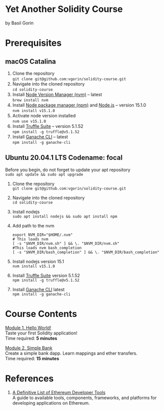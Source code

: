 # Yet Another Solidity Course
by Basil Gorin

# Prerequisites
 
## macOS Catalina

1. Clone the repository  
    ```git clone git@github.com:vgorin/solidity-course.git```
2. Navigate into the cloned repository  
    ```cd solidity-course```
3. Install [Node Version Manager (nvm)](https://github.com/nvm-sh/nvm) – latest  
    ```brew install nvm```
4. Install [Node package manager (npm)](https://www.npmjs.com/) and [Node.js](https://nodejs.org/) – version 15.1.0  
    ```nvm install v15.1.0```
5. Activate node version installed  
    ```nvm use v15.1.0```
6. Install [Truffle Suite](https://www.trufflesuite.com/) – version 5.1.52  
    ```npm install -g truffle@v5.1.52```
7. Install [Ganache CLI](https://github.com/trufflesuite/ganache-cli) – latest  
    ```npm install -g ganache-cli```  

## Ubuntu 20.04.1 LTS Codename: focal

Before you begin, do not forget to update your apt repository  
    ``` sudo apt update && sudo apt upgrade ```
    
1. Clone the repository  
    ```git clone git@github.com:vgorin/solidity-course.git ```  
2. Navigate into the cloned repository  
    ```cd solidity-course```
3. Install nodejs  
    ```sudo apt install nodejs && sudo apt install npm ```
4. Add path to the nvm  
    ```
    export NVM_DIR="$HOME/.nvm"
    # This loads nvm
    [ -s "$NVM_DIR/nvm.sh" ] && \. "$NVM_DIR/nvm.sh"
    #This loads nvm bash_completion
    [ -s "$NVM_DIR/bash_completion" ] && \. "$NVM_DIR/bash_completion"
    ```

5. Install nodejs version 15.1  
    ```nvm install v15.1.0```
6.  Install [Truffle Suite](https://www.trufflesuite.com/)  version 5.1.52  
    ```npm install -g truffle@v5.1.52```
7. Install [Ganache CLI](https://github.com/trufflesuite/ganache-cli)  latest  
    ```npm install -g ganache-cli```


# Course Contents
[Module 1. Hello World!](module01/README.md)  
Taste your first Solidity application!  
Time required: **5 minutes**

[Module 2. Simple Bank](module02/README.md)  
Create a simple bank dapp. Learn mappings and ether transfers.  
Time required: **15 minutes**


# References
1. [A Definitive List of Ethereum Developer Tools](https://media.consensys.net/an-definitive-list-of-ethereum-developer-tools-2159ce865974)  
    A guide to available tools, components, frameworks, and platforms for developing applications on Ethereum.
